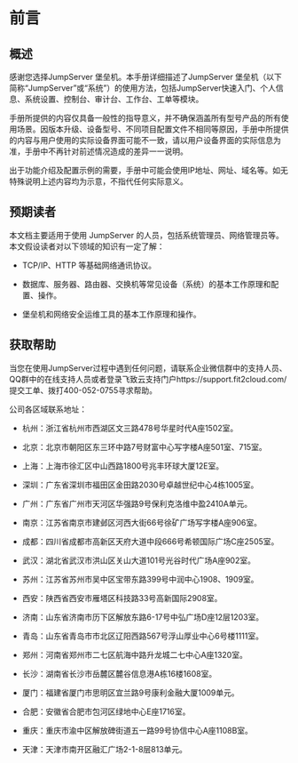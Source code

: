 # 前言

## 概述

感谢您选择JumpServer 堡垒机。本手册详细描述了JumpServer 堡垒机（以下简称“JumpServer”或“系统”）的使用方法，包括JumpServer快速入门、个人信息、系统设置、控制台、审计台、工作台、工单等模块。

手册所提供的内容仅具备一般性的指导意义，并不确保涵盖所有型号产品的所有使用场景。因版本升级、设备型号、不同项目配置文件不相同等原因，手册中所提供的内容与用户使用的实际设备界面可能不一致，请以用户设备界面的实际信息为准，手册中不再针对前述情况造成的差异一一说明。

出于功能介绍及配置示例的需要，手册中可能会使用IP地址、网址、域名等。如无特殊说明上述内容均为示意，不指代任何实际意义。

## 预期读者

本文档主要适用于使用 JumpServer 的人员，包括系统管理员、网络管理员等。本文假设读者对以下领域的知识有一定了解： 

- TCP/IP、HTTP 等基础网络通讯协议。 

- 数据库、服务器、路由器、交换机等常见设备（系统）的基本工作原理和配置、操作。 

- 堡垒机和网络安全运维工具的基本工作原理和操作。

## 获取帮助

当您在使用JumpServer过程中遇到任何问题，请联系企业微信群中的支持人员、QQ群中的在线支持人员或者登录飞致云支持门户https://support.fit2cloud.com/ 提交工单、拨打400-052-0755寻求帮助。 

公司各区域联系地址： 

- 杭州：浙江省杭州市西湖区文三路478号华星时代A座1502室。

- 北京：北京市朝阳区东三环中路7号财富中心写字楼A座501室、715室。

- 上海：上海市徐汇区中山西路1800号兆丰环球大厦12E室。

- 深圳：广东省深圳市福田区金田路2030号卓越世纪中心4栋1005室。

- 广州：广东省广州市天河区华强路9号保利克洛维中盈2410A单元。

- 南京：江苏省南京市建邺区河西大街66号徐矿广场写字楼A座906室。

- 成都：四川省成都市高新区天府大道中段666号希顿国际广场C座2505室。

- 武汉：湖北省武汉市洪山区关山大道101号光谷时代广场A座902室。

- 苏州：江苏省苏州市吴中区宝带东路399号中润中心1908、1909室。

- 西安：陕西省西安市雁塔区科技路33号高新国际2908室。

- 济南：山东省济南市历下区解放东路6-17号中弘广场D座12层1203室。

- 青岛：山东省青岛市市北区辽阳西路567号浮山厚业中心6号楼1111室。

- 郑州：河南省郑州市二七区航海中路升龙城二七中心A座1320室。

- 长沙：湖南省长沙市岳麓区麓谷信息港A栋16楼1608室。

- 厦门：福建省厦门市思明区宜兰路9号康利金融大厦1009单元。

- 合肥：安徽省合肥市包河区绿地中心E座1716室。

- 重庆：重庆市渝中区解放碑街道五一路99号协信中心A座1108B室。

- 天津：天津市南开区融汇广场2-1-8层813单元。
